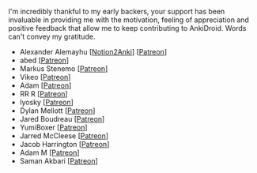 I'm incredibly thankful to my early backers, your support has been invaluable in providing me with the motivation, feeling of appreciation and positive feedback that allow me to keep contributing to AnkiDroid. Words can't convey my gratitude.


* Alexander Alemayhu \[[Notion2Anki](https://notion.2anki.net/)\] \[[Patreon](https://www.patreon.com/alemayhu)\]
* abed \[[Patreon](https://www.patreon.com/user/creators?u=20595543)\]
* Markus Stenemo \[[Patreon](https://www.patreon.com/user/creators?u=4679430)\]
* Vikeo \[[Patreon](https://www.patreon.com/user/creators?u=28277444)\]
* Adam \[[Patreon](https://www.patreon.com/user/creators?u=40439565)\]
* RR R \[[Patreon](https://www.patreon.com/user?u=36825854)\]
* lyosky \[[Patreon](https://www.patreon.com/user?u=40502988)\] 
* Dylan Mellott \[[Patreon](https://www.patreon.com/user/creators?u=6660806)\]
* Jared Boudreau \[[Patreon](https://www.patreon.com/user?u=3583384)\]
* YumiBoxer \[[Patreon](https://www.patreon.com/user/creators?u=276786)\]
* Jarred McCleese \[[Patreon](https://www.patreon.com/user/creators?u=33582299)\]
* Jacob Harrington \[[Patreon](https://www.patreon.com/user/creators?u=11036033)\]
* Adam M \[[Patreon](https://www.patreon.com/user?u=3742978)\]
* Saman Akbari \[[Patreon](https://www.patreon.com/user?u=42051171)\]

